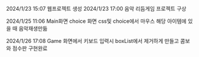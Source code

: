 2024/1/23 15:07 웹프로젝트 생성
2024/1/23 17:00 음악 리듬게임 프로젝트 구상


2024/1/25  11:06 Main화면 choice 화면 css및 choice에서 마우스 해당 아이템에 있을 때 음악재생만듦

2024/1/26   17:08 Game 화면에서 키보드 입력시 boxList에서 제거하게 만들고 콤보와 점수판 구현완료
